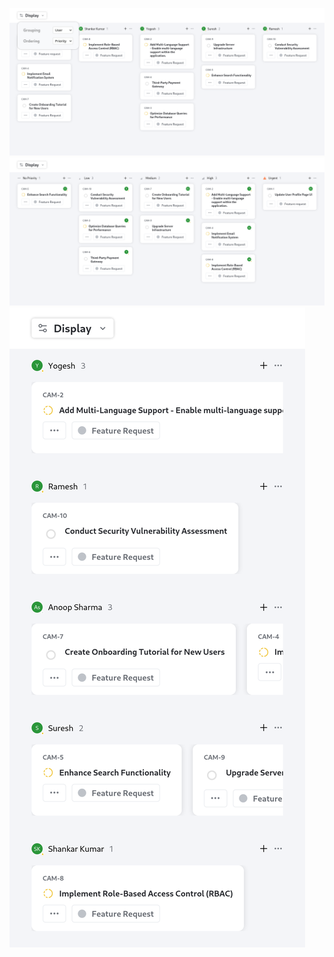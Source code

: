 

![Desktop Screenshot 1](./preview/Desktop-1.png)
![Desktop Screenshot 2](./preview/Desktop-2.png)
![Mobile Screenshot 1](./preview/Mobile-1.png)
